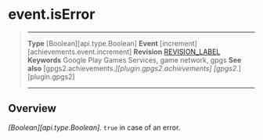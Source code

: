 # event.isError

> --------------------- ------------------------------------------------------------------------------------------
> __Type__              [Boolean][api.type.Boolean]
> __Event__             [increment][achievements.event.increment]
> __Revision__          [REVISION_LABEL](REVISION_URL)
> __Keywords__          Google Play Games Services, game network, gpgs
> __See also__          [gpgs2.achievements.*][plugin.gpgs2.achievements]
>                       [gpgs2.*][plugin.gpgs2]
> --------------------- ------------------------------------------------------------------------------------------

## Overview

_[Boolean][api.type.Boolean]._ `true` in case of an error.